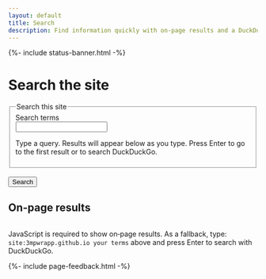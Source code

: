 ```yaml
---
layout: default
title: Search
description: Find information quickly with on-page results and a DuckDuckGo fallback, limited to the 3mpwr site.
---
```



{%- include status-banner.html -%}

# Search the site

<form id="site-search" action="https://duckduckgo.com/" method="get" role="search" aria-describedby="search-help">
  <fieldset>
    <legend>Search this site</legend>
    <div>
      <label for="q">Search terms</label><br>
      <input id="q" name="q_user" type="search" required inputmode="search" autocomplete="off" spellcheck="true" aria-describedby="search-help results-summary">
      <p id="search-help">Type a query. Results will appear below as you type. Press Enter to go to the first result or to search DuckDuckGo.</p>
    </div>
  </fieldset>
  <br>
  <button type="submit">Search</button>

  <!-- Real query sent to DuckDuckGo; filled on submit -->
  <input type="hidden" id="q_real" name="q" value="">
  <input type="hidden" name="t" value="h_">
</form>

<!-- Live region for announcements -->
<div id="search-status" class="sr-only" role="status" aria-live="polite" aria-atomic="true"></div>

<!-- On-page results -->
<section id="results" role="region" aria-labelledby="results-heading">
  <h2 id="results-heading">On-page results</h2>
  <p id="results-summary" class="sr-only" aria-live="polite" aria-atomic="true"></p>
  <ol id="results-list"></ol>
  <template id="result-item-template">
    <li class="result-item">
      <h3 class="result-title"><a target="_self" rel="nofollow noopener"></a></h3>
      <p class="result-excerpt"></p>
    </li>
  </template>
</section>

<style>
  #results { margin-top: 1rem; }
  #results-list { display: grid; gap: 0.75rem; padding-left: 1.25rem; }
  .result-title a { 
    text-decoration: underline;
    color: var(--link-color, #007bff);
  }
  .result-title a:hover {
    color: var(--link-hover-color, #0056b3);
  }
  .sr-only { position: absolute; width: 1px; height: 1px; overflow: hidden; clip: rect(0 0 0 0); white-space: nowrap; }
  .secondary { color: var(--text-secondary, #555); font-size: 0.9em; }
  .result-item { margin-bottom: 0.25rem; }
  .result-excerpt { 
    margin: 0.25rem 0 0 0;
    color: var(--text-color, #222);
  }
  mark.mark {
    background-color: var(--highlight-bg, #ffeb3b);
    color: var(--highlight-text, #000);
    padding: 0 2px;
  }
  @media (prefers-contrast: more) { 
    .result-title a { text-decoration-thickness: 3px; }
    mark.mark {
      border: 2px solid var(--text-color, #000);
      font-weight: bold;
    }
  }
</style>

<noscript>
  <p>
    JavaScript is required to show on‑page results. As a fallback, type: <code>site:3mpwrapp.github.io your terms</code> above and press Enter to search with DuckDuckGo.
  </p>
</noscript>

<script>
  (function () {
    var form = document.getElementById('site-search');
    var user = document.getElementById('q');
    var real = document.getElementById('q_real');
    var status = document.getElementById('search-status');
    var list = document.getElementById('results-list');
    var summary = document.getElementById('results-summary');
    var template = document.getElementById('result-item-template');

    function announce(msg) {
      if (window.announce) { window.announce(msg); return; }
      if (!status) return;
      status.textContent = '';
      setTimeout(function(){ status.textContent = msg; }, 10);
    }

    // Build the real query for DuckDuckGo on submit and focus first result if present
    if (form && user && real) {
      form.addEventListener('submit', function (e) {
        var term = (user.value || '').trim();
        // If we have on-page results, go to the first one instead of leaving the site
        var first = list && list.querySelector('a');
        if (first) {
          e.preventDefault();
          try { first.focus(); } catch (err) {}
        }
        real.value = 'site:3mpwrapp.github.io ' + term;
        var msg = term ? ('Searching this site for “' + term + '”.') : 'Searching this site.';
        announce(msg);
      });
    }

    function normalize(s) { return (s || '').toString().toLowerCase(); }
    function includesAll(hay, needles) { return needles.every(function(n){ return hay.includes(n); }); }

    function escapeHTML(s) {
      return (s || '').replace(/[&<>"']/g, function(c){
        return ({'&':'&amp;','<':'&lt;','>':'&gt;','"':'&quot;','\'':'&#39;'}[c]);
      });
    }

    function highlight(text, terms) {
      // SECURE: Use DOM methods instead of innerHTML to prevent XSS
      var container = document.createElement('span');
      var safe = text || '';
      
      if (!terms || terms.length === 0) {
        container.textContent = safe;
        return container;
      }
      
      try {
        var pattern = terms.map(function(t){ 
          return t.replace(/[.*+?^${}()|[\]\\]/g, '\\$&'); 
        }).join('|');
        var re = new RegExp('(' + pattern + ')', 'ig');
        var lastIndex = 0;
        var match;
        
        // Reset regex state
        re.lastIndex = 0;
        
        while ((match = re.exec(safe)) !== null) {
          // Add text before match
          if (match.index > lastIndex) {
            container.appendChild(
              document.createTextNode(safe.slice(lastIndex, match.index))
            );
          }
          
          // Add highlighted match
          var mark = document.createElement('mark');
          mark.className = 'mark';
          mark.textContent = match[0];
          container.appendChild(mark);
          
          lastIndex = match.index + match[0].length;
          
          // Prevent infinite loop on zero-width matches
          if (match.index === re.lastIndex) {
            re.lastIndex++;
          }
        }
        
        // Add remaining text
        if (lastIndex < safe.length) {
          container.appendChild(document.createTextNode(safe.slice(lastIndex)));
        }
        
        return container;
      } catch (e) {
        container.textContent = safe;
        return container;
      }
    }

    function render(results, q, terms) {
      if (!list) return;
      list.innerHTML = ''; // Safe to clear
      var count = results.length;
      var msg = !q ? '' : (count === 0 ? ('No results for "' + escapeHTML(q) + '"') : (count + ' result' + (count === 1 ? '' : 's') + ' for "' + escapeHTML(q) + '"'));
      if (summary) summary.textContent = msg;
      if (status) status.textContent = msg; // Update live region
      if (q) announce(msg);
      var limit = 160;
      results.slice(0, 50).forEach(function(item){
        var node = template.content.cloneNode(true);
        var a = node.querySelector('a');
        var p = node.querySelector('.result-excerpt');
        a.href = item.url;
        
        // SECURE: Use DOM methods instead of innerHTML
        var shownTitle = item.title || item.url || '';
        var titleEl = highlight(shownTitle, terms);
        a.textContent = ''; // Clear first
        if (titleEl.nodeType === Node.TEXT_NODE) {
          a.appendChild(titleEl);
        } else {
          // Append all children from container
          while (titleEl.firstChild) {
            a.appendChild(titleEl.firstChild);
          }
        }

        var text = item.excerpt || item.content || '';
        var snippet = text.length > limit ? (text.slice(0, limit).trim() + '…') : text;
        var excerptEl = highlight(snippet, terms);
        p.textContent = ''; // Clear first
        if (excerptEl.nodeType === Node.TEXT_NODE) {
          p.appendChild(excerptEl);
        } else {
          // Append all children from container
          while (excerptEl.firstChild) {
            p.appendChild(excerptEl.firstChild);
          }
        }
        
        list.appendChild(node);
      });
    }

    var idx = [];
    var loaded = false;
    var pending = '';
    function doSearch(q) {
      var terms = normalize(q).split(/\s+/).filter(Boolean);
      if (terms.length === 0) { render([], '', terms); return; }

      function scoreItem(item) {
        var title = normalize(item.title);
        var url = normalize(item.url);
        var content = normalize(item.content);
        var presentAll = terms.every(function(t){
          return title.includes(t) || url.includes(t) || content.includes(t);
        });
        if (!presentAll) return -1; // exclude
        var score = 0;
        terms.forEach(function(t){
          if (title.includes(t)) score += 5;
          if (url.includes(t)) score += 2;
          if (content.includes(t)) score += 1;
        });
        // Bonus if all terms appear in the title
        var allInTitle = terms.every(function(t){ return title.includes(t); });
        if (allInTitle) score += 5;
        return score;
      }

      var results = idx
        .map(function(item){ return { item: item, score: scoreItem(item) }; })
        .filter(function(s){ return s.score >= 0; })
        .sort(function(a, b){ return b.score - a.score; })
        .map(function(s){ return s.item; });

      render(results, q, terms);
    }

    function hydrateAndSearch(q) {
      if (loaded) { doSearch(q); return; }
      pending = q;
      fetch('{{ "/search.json" | relative_url }}', { headers: { 'Accept': 'application/json' } })
        .then(function(r){ return r.json(); })
        .then(function(data){
          idx = (data || []).map(function(x){
            return { title: x.title || x.name || '', url: x.url, content: x.excerpt || x.content || '' };
          });
          loaded = true;
          if (pending) doSearch(pending);
        })
        .catch(function(){
          if (summary) summary.textContent = 'On‑page search is unavailable right now.';
          announce('On‑page search is unavailable right now.');
        });
    }

    // Debounce input
    var t;
    if (user) {
      user.addEventListener('input', function(e){
        var q = e.target.value;
        clearTimeout(t);
        t = setTimeout(function(){ hydrateAndSearch(q); }, 150);
      });
    }

    // Support q= in the URL (e.g., after a DDG search or direct link)
    var params = new URLSearchParams(location.search);
    var initial = params.get('q') || params.get('q_user');
    if (initial && user) {
      user.value = initial;
      hydrateAndSearch(initial);
    }
  })();
</script>

{%- include page-feedback.html -%}
